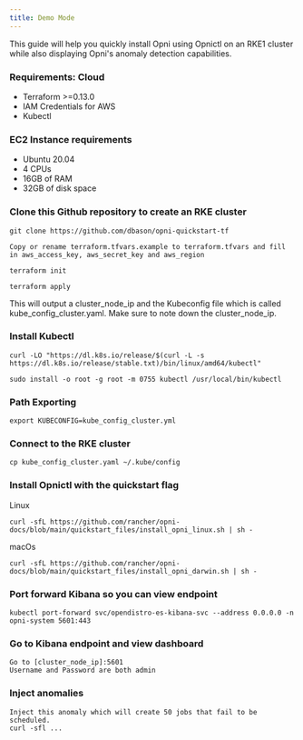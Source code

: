 ```yaml
---
title: Demo Mode
---
```


This guide will help you quickly install Opni using Opnictl on an RKE1 cluster while also displaying Opni's anomaly detection capabilities.

### Requirements: Cloud
- Terraform >=0.13.0
- IAM Credentials for AWS
- Kubectl 

### EC2 Instance requirements
- Ubuntu 20.04
- 4 CPUs
- 16GB of RAM
- 32GB of disk space

### Clone this Github repository to create an RKE cluster
```
git clone https://github.com/dbason/opni-quickstart-tf
```
```
Copy or rename terraform.tfvars.example to terraform.tfvars and fill in aws_access_key, aws_secret_key and aws_region
```
```
terraform init
```
```
terraform apply
```

This will output a cluster_node_ip and the Kubeconfig file which is called kube_config_cluster.yaml. Make sure to note down the cluster_node_ip.

### Install Kubectl
```
curl -LO "https://dl.k8s.io/release/$(curl -L -s https://dl.k8s.io/release/stable.txt)/bin/linux/amd64/kubectl"

sudo install -o root -g root -m 0755 kubectl /usr/local/bin/kubectl
```


### Path Exporting
```
export KUBECONFIG=kube_config_cluster.yml
```

### Connect to the RKE cluster
```
cp kube_config_cluster.yaml ~/.kube/config
```

### Install Opnictl with the quickstart flag
Linux
```
curl -sfL https://github.com/rancher/opni-docs/blob/main/quickstart_files/install_opni_linux.sh | sh -
```
macOs
```
curl -sfL https://github.com/rancher/opni-docs/blob/main/quickstart_files/install_opni_darwin.sh | sh -
```


### Port forward Kibana so you can view endpoint
```
kubectl port-forward svc/opendistro-es-kibana-svc --address 0.0.0.0 -n opni-system 5601:443
```

### Go to Kibana endpoint and view dashboard
```
Go to [cluster_node_ip]:5601
Username and Password are both admin
```

### Inject anomalies
```
Inject this anomaly which will create 50 jobs that fail to be scheduled.
curl -sfl ...
```
